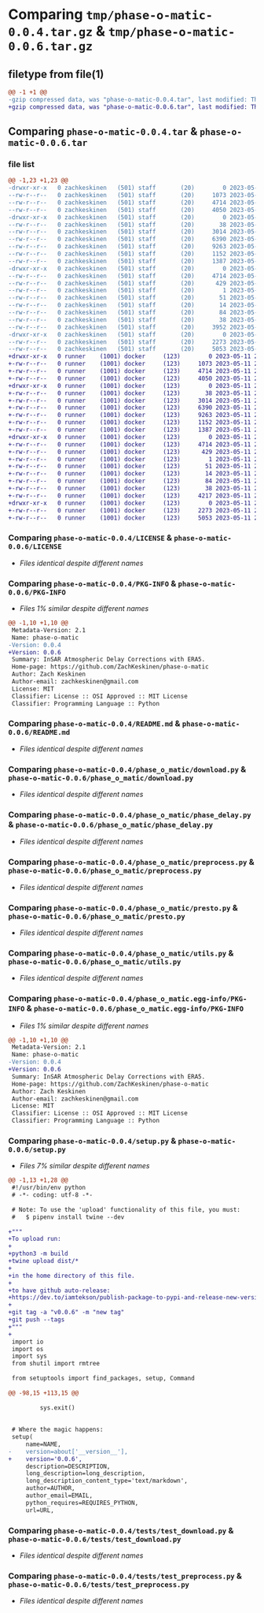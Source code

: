 # Comparing `tmp/phase-o-matic-0.0.4.tar.gz` & `tmp/phase-o-matic-0.0.6.tar.gz`

## filetype from file(1)

```diff
@@ -1 +1 @@
-gzip compressed data, was "phase-o-matic-0.0.4.tar", last modified: Thu May 11 19:41:40 2023, max compression
+gzip compressed data, was "phase-o-matic-0.0.6.tar", last modified: Thu May 11 20:15:26 2023, max compression
```

## Comparing `phase-o-matic-0.0.4.tar` & `phase-o-matic-0.0.6.tar`

### file list

```diff
@@ -1,23 +1,23 @@
-drwxr-xr-x   0 zachkeskinen   (501) staff       (20)        0 2023-05-11 19:41:40.444001 phase-o-matic-0.0.4/
--rw-r--r--   0 zachkeskinen   (501) staff       (20)     1073 2023-05-04 18:10:22.000000 phase-o-matic-0.0.4/LICENSE
--rw-r--r--   0 zachkeskinen   (501) staff       (20)     4714 2023-05-11 19:41:40.443633 phase-o-matic-0.0.4/PKG-INFO
--rw-r--r--   0 zachkeskinen   (501) staff       (20)     4050 2023-05-11 19:09:14.000000 phase-o-matic-0.0.4/README.md
-drwxr-xr-x   0 zachkeskinen   (501) staff       (20)        0 2023-05-11 19:41:40.440167 phase-o-matic-0.0.4/phase_o_matic/
--rw-r--r--   0 zachkeskinen   (501) staff       (20)       38 2023-05-10 18:09:00.000000 phase-o-matic-0.0.4/phase_o_matic/__init__.py
--rw-r--r--   0 zachkeskinen   (501) staff       (20)     3014 2023-05-10 20:11:35.000000 phase-o-matic-0.0.4/phase_o_matic/download.py
--rw-r--r--   0 zachkeskinen   (501) staff       (20)     6390 2023-05-10 20:40:18.000000 phase-o-matic-0.0.4/phase_o_matic/phase_delay.py
--rw-r--r--   0 zachkeskinen   (501) staff       (20)     9263 2023-05-11 19:12:37.000000 phase-o-matic-0.0.4/phase_o_matic/preprocess.py
--rw-r--r--   0 zachkeskinen   (501) staff       (20)     1152 2023-05-10 18:08:17.000000 phase-o-matic-0.0.4/phase_o_matic/presto.py
--rw-r--r--   0 zachkeskinen   (501) staff       (20)     1387 2023-05-10 20:47:48.000000 phase-o-matic-0.0.4/phase_o_matic/utils.py
-drwxr-xr-x   0 zachkeskinen   (501) staff       (20)        0 2023-05-11 19:41:40.442153 phase-o-matic-0.0.4/phase_o_matic.egg-info/
--rw-r--r--   0 zachkeskinen   (501) staff       (20)     4714 2023-05-11 19:41:40.000000 phase-o-matic-0.0.4/phase_o_matic.egg-info/PKG-INFO
--rw-r--r--   0 zachkeskinen   (501) staff       (20)      429 2023-05-11 19:41:40.000000 phase-o-matic-0.0.4/phase_o_matic.egg-info/SOURCES.txt
--rw-r--r--   0 zachkeskinen   (501) staff       (20)        1 2023-05-11 19:41:40.000000 phase-o-matic-0.0.4/phase_o_matic.egg-info/dependency_links.txt
--rw-r--r--   0 zachkeskinen   (501) staff       (20)       51 2023-05-11 19:41:40.000000 phase-o-matic-0.0.4/phase_o_matic.egg-info/requires.txt
--rw-r--r--   0 zachkeskinen   (501) staff       (20)       14 2023-05-11 19:41:40.000000 phase-o-matic-0.0.4/phase_o_matic.egg-info/top_level.txt
--rw-r--r--   0 zachkeskinen   (501) staff       (20)       84 2023-05-11 19:28:36.000000 phase-o-matic-0.0.4/pyproject.toml
--rw-r--r--   0 zachkeskinen   (501) staff       (20)       38 2023-05-11 19:41:40.444156 phase-o-matic-0.0.4/setup.cfg
--rw-r--r--   0 zachkeskinen   (501) staff       (20)     3952 2023-05-11 19:41:16.000000 phase-o-matic-0.0.4/setup.py
-drwxr-xr-x   0 zachkeskinen   (501) staff       (20)        0 2023-05-11 19:41:40.443174 phase-o-matic-0.0.4/tests/
--rw-r--r--   0 zachkeskinen   (501) staff       (20)     2273 2023-05-10 20:11:26.000000 phase-o-matic-0.0.4/tests/test_download.py
--rw-r--r--   0 zachkeskinen   (501) staff       (20)     5053 2023-05-10 20:26:07.000000 phase-o-matic-0.0.4/tests/test_preprocess.py
+drwxr-xr-x   0 runner    (1001) docker     (123)        0 2023-05-11 20:15:26.600233 phase-o-matic-0.0.6/
+-rw-r--r--   0 runner    (1001) docker     (123)     1073 2023-05-11 20:15:09.000000 phase-o-matic-0.0.6/LICENSE
+-rw-r--r--   0 runner    (1001) docker     (123)     4714 2023-05-11 20:15:26.600233 phase-o-matic-0.0.6/PKG-INFO
+-rw-r--r--   0 runner    (1001) docker     (123)     4050 2023-05-11 20:15:09.000000 phase-o-matic-0.0.6/README.md
+drwxr-xr-x   0 runner    (1001) docker     (123)        0 2023-05-11 20:15:26.600233 phase-o-matic-0.0.6/phase_o_matic/
+-rw-r--r--   0 runner    (1001) docker     (123)       38 2023-05-11 20:15:09.000000 phase-o-matic-0.0.6/phase_o_matic/__init__.py
+-rw-r--r--   0 runner    (1001) docker     (123)     3014 2023-05-11 20:15:09.000000 phase-o-matic-0.0.6/phase_o_matic/download.py
+-rw-r--r--   0 runner    (1001) docker     (123)     6390 2023-05-11 20:15:09.000000 phase-o-matic-0.0.6/phase_o_matic/phase_delay.py
+-rw-r--r--   0 runner    (1001) docker     (123)     9263 2023-05-11 20:15:09.000000 phase-o-matic-0.0.6/phase_o_matic/preprocess.py
+-rw-r--r--   0 runner    (1001) docker     (123)     1152 2023-05-11 20:15:09.000000 phase-o-matic-0.0.6/phase_o_matic/presto.py
+-rw-r--r--   0 runner    (1001) docker     (123)     1387 2023-05-11 20:15:09.000000 phase-o-matic-0.0.6/phase_o_matic/utils.py
+drwxr-xr-x   0 runner    (1001) docker     (123)        0 2023-05-11 20:15:26.600233 phase-o-matic-0.0.6/phase_o_matic.egg-info/
+-rw-r--r--   0 runner    (1001) docker     (123)     4714 2023-05-11 20:15:26.000000 phase-o-matic-0.0.6/phase_o_matic.egg-info/PKG-INFO
+-rw-r--r--   0 runner    (1001) docker     (123)      429 2023-05-11 20:15:26.000000 phase-o-matic-0.0.6/phase_o_matic.egg-info/SOURCES.txt
+-rw-r--r--   0 runner    (1001) docker     (123)        1 2023-05-11 20:15:26.000000 phase-o-matic-0.0.6/phase_o_matic.egg-info/dependency_links.txt
+-rw-r--r--   0 runner    (1001) docker     (123)       51 2023-05-11 20:15:26.000000 phase-o-matic-0.0.6/phase_o_matic.egg-info/requires.txt
+-rw-r--r--   0 runner    (1001) docker     (123)       14 2023-05-11 20:15:26.000000 phase-o-matic-0.0.6/phase_o_matic.egg-info/top_level.txt
+-rw-r--r--   0 runner    (1001) docker     (123)       84 2023-05-11 20:15:09.000000 phase-o-matic-0.0.6/pyproject.toml
+-rw-r--r--   0 runner    (1001) docker     (123)       38 2023-05-11 20:15:26.600233 phase-o-matic-0.0.6/setup.cfg
+-rw-r--r--   0 runner    (1001) docker     (123)     4217 2023-05-11 20:15:10.000000 phase-o-matic-0.0.6/setup.py
+drwxr-xr-x   0 runner    (1001) docker     (123)        0 2023-05-11 20:15:26.600233 phase-o-matic-0.0.6/tests/
+-rw-r--r--   0 runner    (1001) docker     (123)     2273 2023-05-11 20:15:09.000000 phase-o-matic-0.0.6/tests/test_download.py
+-rw-r--r--   0 runner    (1001) docker     (123)     5053 2023-05-11 20:15:09.000000 phase-o-matic-0.0.6/tests/test_preprocess.py
```

### Comparing `phase-o-matic-0.0.4/LICENSE` & `phase-o-matic-0.0.6/LICENSE`

 * *Files identical despite different names*

### Comparing `phase-o-matic-0.0.4/PKG-INFO` & `phase-o-matic-0.0.6/PKG-INFO`

 * *Files 1% similar despite different names*

```diff
@@ -1,10 +1,10 @@
 Metadata-Version: 2.1
 Name: phase-o-matic
-Version: 0.0.4
+Version: 0.0.6
 Summary: InSAR Atmospheric Delay Corrections with ERA5.
 Home-page: https://github.com/ZachKeskinen/phase-o-matic
 Author: Zach Keskinen
 Author-email: zachkeskinen@gmail.com
 License: MIT
 Classifier: License :: OSI Approved :: MIT License
 Classifier: Programming Language :: Python
```

### Comparing `phase-o-matic-0.0.4/README.md` & `phase-o-matic-0.0.6/README.md`

 * *Files identical despite different names*

### Comparing `phase-o-matic-0.0.4/phase_o_matic/download.py` & `phase-o-matic-0.0.6/phase_o_matic/download.py`

 * *Files identical despite different names*

### Comparing `phase-o-matic-0.0.4/phase_o_matic/phase_delay.py` & `phase-o-matic-0.0.6/phase_o_matic/phase_delay.py`

 * *Files identical despite different names*

### Comparing `phase-o-matic-0.0.4/phase_o_matic/preprocess.py` & `phase-o-matic-0.0.6/phase_o_matic/preprocess.py`

 * *Files identical despite different names*

### Comparing `phase-o-matic-0.0.4/phase_o_matic/presto.py` & `phase-o-matic-0.0.6/phase_o_matic/presto.py`

 * *Files identical despite different names*

### Comparing `phase-o-matic-0.0.4/phase_o_matic/utils.py` & `phase-o-matic-0.0.6/phase_o_matic/utils.py`

 * *Files identical despite different names*

### Comparing `phase-o-matic-0.0.4/phase_o_matic.egg-info/PKG-INFO` & `phase-o-matic-0.0.6/phase_o_matic.egg-info/PKG-INFO`

 * *Files 1% similar despite different names*

```diff
@@ -1,10 +1,10 @@
 Metadata-Version: 2.1
 Name: phase-o-matic
-Version: 0.0.4
+Version: 0.0.6
 Summary: InSAR Atmospheric Delay Corrections with ERA5.
 Home-page: https://github.com/ZachKeskinen/phase-o-matic
 Author: Zach Keskinen
 Author-email: zachkeskinen@gmail.com
 License: MIT
 Classifier: License :: OSI Approved :: MIT License
 Classifier: Programming Language :: Python
```

### Comparing `phase-o-matic-0.0.4/setup.py` & `phase-o-matic-0.0.6/setup.py`

 * *Files 7% similar despite different names*

```diff
@@ -1,13 +1,28 @@
 #!/usr/bin/env python
 # -*- coding: utf-8 -*-
 
 # Note: To use the 'upload' functionality of this file, you must:
 #   $ pipenv install twine --dev
 
+"""
+To upload run:
+
+python3 -m build
+twine upload dist/*
+
+in the home directory of this file.
+
+to have github auto-release:
+https://dev.to/iamtekson/publish-package-to-pypi-and-release-new-version-using-github-actions-108k
+
+git tag -a "v0.0.6" -m "new tag"
+git push --tags
+"""
+
 import io
 import os
 import sys
 from shutil import rmtree
 
 from setuptools import find_packages, setup, Command
 
@@ -98,15 +113,15 @@
 
         sys.exit()
 
 
 # Where the magic happens:
 setup(
     name=NAME,
-    version=about['__version__'],
+    version='0.0.6',
     description=DESCRIPTION,
     long_description=long_description,
     long_description_content_type='text/markdown',
     author=AUTHOR,
     author_email=EMAIL,
     python_requires=REQUIRES_PYTHON,
     url=URL,
```

### Comparing `phase-o-matic-0.0.4/tests/test_download.py` & `phase-o-matic-0.0.6/tests/test_download.py`

 * *Files identical despite different names*

### Comparing `phase-o-matic-0.0.4/tests/test_preprocess.py` & `phase-o-matic-0.0.6/tests/test_preprocess.py`

 * *Files identical despite different names*


